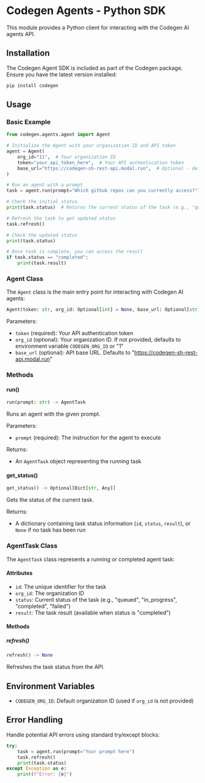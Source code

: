 # Codegen Agents - Python SDK

This module provides a Python client for interacting with the Codegen AI agents API.

## Installation

The Codegen Agent SDK is included as part of the Codegen package. Ensure you have the latest version installed:

```bash
pip install codegen
```

## Usage

### Basic Example

```python
from codegen.agents.agent import Agent

# Initialize the Agent with your organization ID and API token
agent = Agent(
    org_id="11",  # Your organization ID
    token="your_api_token_here",  # Your API authentication token
    base_url="https://codegen-sh-rest-api.modal.run",  # Optional - defaults to this URL
)

# Run an agent with a prompt
task = agent.run(prompt="Which github repos can you currently access?")

# Check the initial status
print(task.status)  # Returns the current status of the task (e.g., "queued", "in_progress", etc.)

# Refresh the task to get updated status
task.refresh()

# Check the updated status
print(task.status)

# Once task is complete, you can access the result
if task.status == "completed":
    print(task.result)
```

### Agent Class

The `Agent` class is the main entry point for interacting with Codegen AI agents:

```python
Agent(token: str, org_id: Optional[int] = None, base_url: Optional[str] = CODEGEN_BASE_API_URL)
```

Parameters:

- `token` (required): Your API authentication token
- `org_id` (optional): Your organization ID. If not provided, defaults to environment variable `CODEGEN_ORG_ID` or "1"
- `base_url` (optional): API base URL. Defaults to "https://codegen-sh-rest-api.modal.run"

### Methods

#### run()

```python
run(prompt: str) -> AgentTask
```

Runs an agent with the given prompt.

Parameters:

- `prompt` (required): The instruction for the agent to execute

Returns:

- An `AgentTask` object representing the running task

#### get_status()

```python
get_status() -> Optional[Dict[str, Any]]
```

Gets the status of the current task.

Returns:

- A dictionary containing task status information (`id`, `status`, `result`), or `None` if no task has been run

### AgentTask Class

The `AgentTask` class represents a running or completed agent task:

#### Attributes

- `id`: The unique identifier for the task
- `org_id`: The organization ID
- `status`: Current status of the task (e.g., "queued", "in_progress", "completed", "failed")
- `result`: The task result (available when status is "completed")

#### Methods

##### refresh()

```python
refresh() -> None
```

Refreshes the task status from the API.

## Environment Variables

- `CODEGEN_ORG_ID`: Default organization ID (used if `org_id` is not provided)

## Error Handling

Handle potential API errors using standard try/except blocks:

```python
try:
    task = agent.run(prompt="Your prompt here")
    task.refresh()
    print(task.status)
except Exception as e:
    print(f"Error: {e}")
```
